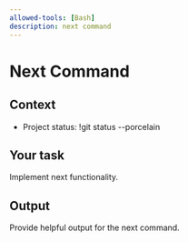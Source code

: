 ```yaml
---
allowed-tools: [Bash]
description: next command
---
```


# Next Command

## Context
- Project status: !git status --porcelain

## Your task
Implement next functionality.

## Output
Provide helpful output for the next command.

